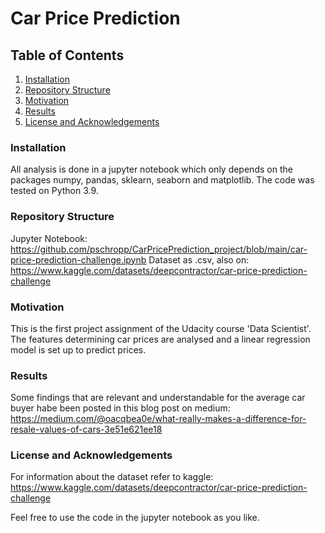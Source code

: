 # Car Price Prediction

## Table of Contents

1. [Installation](#installation)
2. [Repository Structure](#structure)
3. [Motivation](#motivation)
4. [Results](#results)
5. [License and Acknowledgements](#license)


### Installation <a name="installation"></a>
All analysis is done in a jupyter notebook which only depends on the packages numpy, pandas, sklearn, seaborn and matplotlib. The code was tested on Python 3.9.

### Repository Structure <a name="structure"></a>
Jupyter Notebook: https://github.com/pschropp/CarPricePrediction_project/blob/main/car-price-prediction-challenge.ipynb
Dataset as .csv, also on: https://www.kaggle.com/datasets/deepcontractor/car-price-prediction-challenge

### Motivation <a name="motivation"></a>
This is the first project assignment of the Udacity course 'Data Scientist'.
The features determining car prices are analysed and a linear regression model is set up to predict prices.

### Results <a name="results"></a>
Some findings that are relevant and understandable for the average car buyer habe been posted in this blog post on medium: https://medium.com/@oacqbea0e/what-really-makes-a-difference-for-resale-values-of-cars-3e51e621ee18

### License and Acknowledgements <a name="license"></a>
For information about the dataset refer to kaggle: https://www.kaggle.com/datasets/deepcontractor/car-price-prediction-challenge

Feel free to use the code in the jupyter notebook as you like.
